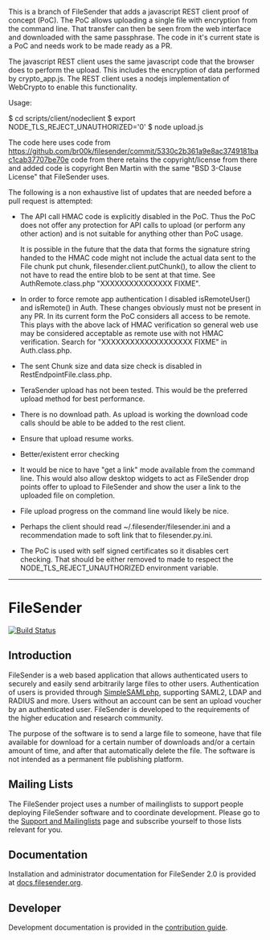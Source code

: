 
This is a branch of FileSender that adds a javascript REST client
proof of concept (PoC). The PoC allows uploading a single file with
encryption from the command line. That transfer can then be seen from
the web interface and downloaded with the same passphrase. The code in
it's current state is a PoC and needs work to be made ready as a PR.

The javascript REST client uses the same javascript code that the
browser does to perform the upload. This includes the encryption of
data performed by crypto_app.js. The REST client uses a nodejs
implementation of WebCrypto to enable this functionality.

Usage:

$ cd scripts/client/nodeclient
$ export NODE_TLS_REJECT_UNAUTHORIZED='0'
$ node upload.js 


The code here uses code from 
https://github.com/br00k/filesender/commit/5330c2b361a9e8ac3749181bac1cab37707be70e
code from there retains the copyright/license from there and added
code is copyright Ben Martin with the same "BSD 3-Clause License" that
FileSender uses.

The following is a non exhaustive list of updates that are needed
before a pull request is attempted:

* The API call HMAC code is explicitly disabled in the PoC. Thus the
  PoC does not offer any protection for API calls to upload (or
  perform any other action) and is not suitable for anything other
  than PoC usage.

  It is possible in the future that the data that forms the signature
  string handed to the HMAC code might not include the actual data
  sent to the File chunk put chunk, filesender.client.putChunk(), to
  allow the client to not have to read the entire blob to be sent at
  that time. See AuthRemote.class.php "XXXXXXXXXXXXXXX FIXME".

* In order to force remote app authentication I disabled
  isRemoteUser() and isRemote() in Auth. These changes obviously must
  not be present in any PR. In its current form the PoC considers all
  access to be remote. This plays with the above lack of HMAC
  verification so general web use may be considered acceptable as
  remote use with not HMAC verification. Search for
  "XXXXXXXXXXXXXXXXXXX FIXME" in Auth.class.php.

* The sent Chunk size and data size check is disabled in
  RestEndpointFile.class.php.

* TeraSender upload has not been tested. This would be the preferred
  upload method for best performance.

* There is no download path. As upload is working the download code
  calls should be able to be added to the rest client.

* Ensure that upload resume works.

* Better/existent error checking

* It would be nice to have "get a link" mode available from the
  command line. This would also allow desktop widgets to act as
  FileSender drop points offer to upload to FileSender and show the
  user a link to the uploaded file on completion.

* File upload progress on the command line would likely be nice.

* Perhaps the client should read ~/.filesender/filesender.ini and a
  recommendation made to soft link that to filesender.py.ini.

* The PoC is used with self signed certificates so it disables cert
  checking. That should be either removed to made to respect the
  NODE_TLS_REJECT_UNAUTHORIZED environment variable.

------------------------------------------------------------------

# FileSender

[![Build Status](https://travis-ci.org/filesender/filesender.svg?branch=master)](https://travis-ci.org/filesender/filesender)

## Introduction

FileSender is a web based application that allows authenticated users to securely and easily send arbitrarily large files to other users.  Authentication of users is provided through [SimpleSAMLphp](http://simplesamlphp.org/docs/stable/simplesamlphp-idp#section_2), supporting SAML2, LDAP and RADIUS and more.  Users without an account can be sent an upload voucher by an authenticated user.  FileSender is developed to the requirements of the higher education and research community.

The purpose of the software is to send a large file to someone, have that file available for download for a certain number of downloads and/or a certain amount of time, and after that automatically delete the file.  The software is not intended as a permanent file publishing platform.

## Mailing Lists
The FileSender project uses a number of mailinglists to support people deploying FileSender software and to coordinate development. Please go to the [Support and Mailinglists](http://filesender.org) page and subscribe yourself to those lists relevant for you.

## Documentation
Installation and administrator documentation for FileSender 2.0 is provided at [docs.filesender.org](http://docs.filesender.org).

## Developer
Development documentation is provided in the [contribution guide](CONTRIBUTE.md).


